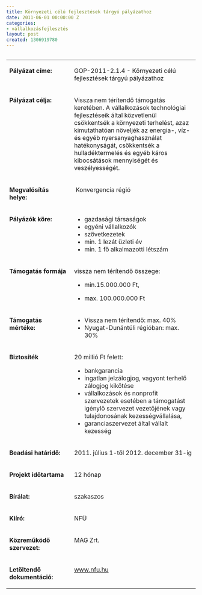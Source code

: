 ```yaml
---
title: Környezeti célú fejlesztések tárgyú pályázathoz
date: 2011-06-01 00:00:00 Z
categories:
- vállalkozásfejlesztés
layout: post
created: 1306919780
---
```


<table align="left" border="0" cellpadding="0" cellspacing="0"><tbody><tr align="left" valign="top"><td valign="top" width="187"><p><strong>Pályázat címe:</strong></p></td><td valign="top" width="428"><p>GOP-2011-2.1.4 - Környezeti célú fejlesztések tárgyú pályázathoz</p></td></tr><tr align="left" valign="top"><td valign="top" width="187"><p><strong>Pályázat célja:</strong></p></td><td valign="top" width="428"><p>Vissza nem térítendő támogatás keretében. A vállalkozások technológiai fejlesztéseik által közvetlenül csökkentsék a környezeti terhelést, azaz kimutathatóan növeljék az energia-, víz- és egyéb nyersanyaghasználat hatékonyságát, csökkentsék a hulladéktermelés és egyéb káros kibocsátások mennyiségét és veszélyességét.</p></td></tr><tr align="left" valign="top"><td valign="top" width="187"><p><strong>Megvalósítás helye:&nbsp;</strong></p></td><td valign="top" width="428"><p>&nbsp;Konvergencia régió</p></td></tr><tr align="left" valign="top"><td valign="top" width="187"><p><strong>Pályázók köre:&nbsp;</strong></p></td><td valign="top" width="428"><ul><li>gazdasági társaságok</li><li>egyéni vállalkozók</li><li>szövetkezetek</li><li>min. 1 lezát üzleti év</li><li>min. 1 fő alkalmazotti létszám</li></ul></td></tr><tr align="left" valign="top"><td valign="top" width="187"><p><strong>Támogatás formája</strong></p></td><td valign="top" width="428"><p>vissza nem térítendő összege:</p><ul><li>min.15.000.000 Ft,</li></ul><ul><li>max. 100.000.000 Ft</li></ul></td></tr><tr align="left" valign="top"><td valign="top" width="187"><p><strong>Támogatás mértéke:</strong></p></td><td valign="top" width="428"><ul><li>Vissza nem térítendő: max. 40%</li><li>Nyugat-Dunántúli régióban: max. 30%</li></ul></td></tr><tr align="left" valign="top"><td valign="top" width="187"><p><strong>Biztosíték</strong></p></td><td valign="top" width="428"><p>20 millió Ft felett:</p><ul><li>bankgarancia</li><li>ingatlan jelzálogjog, vagyont terhelő zálogjog kikötése</li><li>vállalkozások és nonprofit szervezetek esetében a támogatást igénylő szervezet vezetőjének vagy tulajdonosának kezességvállalása,</li><li>garanciaszervezet által vállalt kezesség</li></ul></td></tr><tr align="left" valign="top"><td valign="top" width="187"><p><strong>Beadási határidő:</strong></p></td><td valign="top" width="428"><p>2011. július 1-től 2012. december 31-ig</p></td></tr><tr align="left" valign="top"><td valign="top" width="187"><p><strong>Projekt időtartama</strong></p></td><td valign="top" width="428"><p>12 hónap</p></td></tr><tr align="left" valign="top"><td valign="top" width="187"><p><strong>Bírálat:</strong></p></td><td valign="top" width="428"><p>szakaszos</p></td></tr><tr align="left" valign="top"><td valign="top" width="187"><p><strong>Kiíró:</strong></p></td><td valign="top" width="428"><p>NFÜ</p></td></tr><tr align="left" valign="top"><td valign="top" width="187"><p><strong>Közreműködő szervezet:</strong></p></td><td valign="top" width="428"><p>MAG Zrt.</p></td></tr><tr align="left" valign="top"><td valign="top" width="187"><p><strong>Letöltendő dokumentáció: </strong></p></td><td valign="top" width="428"><p><a href="http://www.nfu.hu/">www.nfu.hu</a></p></td></tr></tbody></table>
